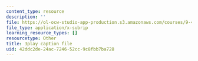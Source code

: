 ```yaml
---
content_type: resource
description: ''
file: https://ol-ocw-studio-app-production.s3.amazonaws.com/courses/9-40-introduction-to-neural-computation-spring-2018/42ddc2de24ac724652cc9c8fbb7ba728_Oq_k8F2T1Jc.srt
file_type: application/x-subrip
learning_resource_types: []
resourcetype: Other
title: 3play caption file
uid: 42ddc2de-24ac-7246-52cc-9c8fbb7ba728
---
```

